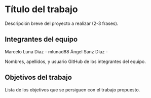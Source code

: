 # Título del trabajo

Descripción breve del proyecto a realizar (2-3 frases).

## Integrantes del equipo
Marcelo Luna Diaz - mlunad88
Ángel Sanz Díaz - 

Nombres, apellidos, y usuario GitHub de los integrantes del equipo.

## Objetivos del trabajo

Lista de los objetivos que se persiguen con el trabajo propuesto.
